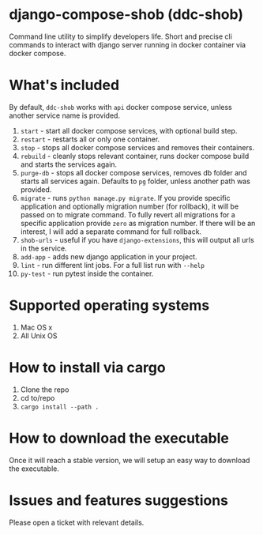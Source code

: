 # django-compose-shob (ddc-shob)
Command line utility to simplify developers life. Short and precise cli commands to interact with django server running in docker container via docker compose.


# What's included

By default, `ddc-shob` works with `api` docker compose service, unless another service name is provided.

1. `start` - start all docker compose services, with optional build step.
2. `restart` - restarts all or only one container. 
3. `stop` - stops all docker compose services and removes their containers.
4. `rebuild` - cleanly stops relevant container, runs docker compose build and starts the services again.
5. `purge-db` - stops all docker compose services, removes db folder and starts all services again. Defaults to `pg` folder, unless another path was provided.
6. `migrate` - runs `python manage.py migrate`. If you provide specific application and optionally migration number (for rollback), it will be passed on to migrate command. To fully revert all migrations for a specific application provide `zero` as migration number.
If there will be an interest, I will add a separate command for full rollback. 
7. `shob-urls` - useful if you have `django-extensions`, this will output all urls in the service.
8. `add-app` - adds new django application in your project.
9. `lint` - run different lint jobs. For a full list run with `--help`
10. `py-test` - run pytest inside the container.

# Supported operating systems

1. Mac OS x
2. All Unix OS

# How to install via cargo

1. Clone the repo
2. cd to/repo
3. `cargo install --path .`


# How to download the executable

Once it will reach a stable version, we will setup an easy way to download the executable.


# Issues and features suggestions

Please open a ticket with relevant details.
